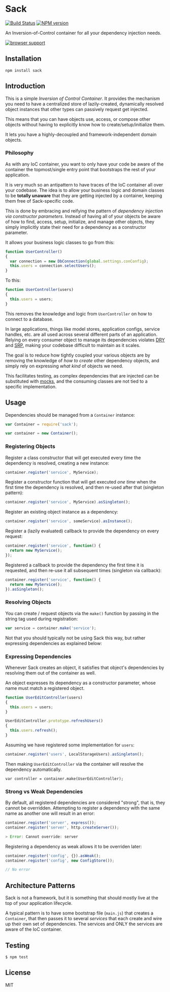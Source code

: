 # Sack

[![Build Status](https://travis-ci.org/bvalosek/sack.png?branch=master)](https://travis-ci.org/bvalosek/sack)
[![NPM version](https://badge.fury.io/js/sack.png)](http://badge.fury.io/js/sack)

An Inversion-of-Control container for all your dependency injection needs.

[![browser support](https://ci.testling.com/bvalosek/sack.png)](https://ci.testling.com/bvalosek/sack)

## Installation

```
npm install sack
```

## Introduction

This is a simple *Inversion of Control Container*. It provides the mechanism
you need to have a centralized store of lazily-created, dynamically resolved
object instances that other types can passively request get injected.

This means that you can have objects use, access, or compose other objects
without having to explicitly know how to create/setup/initialize them.

It lets you have a highly-decoupled and framework-independent domain objects.

### Philosophy

As with any IoC container, you want to only have your code be aware of the
container the topmost/single entry point that bootstraps the rest of your
application.

It is very much so an antipattern to have traces of the IoC container all over your
codebase. The idea is to allow your business logic and domain classes to be
**totally unaware** that they are getting injected by a container, keeping them
free of Sack-specific code.

This is done by  embracing and reifying the pattern of *dependency injection
via constructor parameters*. Instead of having all of your objects be aware of
how to find, access, setup, initialize, and manage other objects, they simply
implicitly state their need for a dependency as a constructor parameter.

It allows your business logic classes to go from this:

```javascript
function UserController()
{
  var connection = new DbConnection(global.settings.conConfig);
  this.users = connection.selectUsers();
}
```

To this:

```javascript
function UserController(users)
{
  this.users = users;
}

```

This removes the knowledge and logic from `UserController` on how to connect to
a database.

In large applications, things like model stores, application
configs, service handles, etc. are all used across several different parts of
an application. Relying on every consumer object to manage its dependencies
violates [DRY](http://en.wikipedia.org/wiki/Don't_repeat_yourself) and
[SRP](http://en.wikipedia.org/wiki/Single_responsibility_principle), making
your codebase difficult to maintain as it scales.

The goal is to reduce how tightly coupled your various objects are by removing
the knowledge of *how to create* other dependency objects, and simply rely on
expressing *what kind* of objects we need.

This facilitates testing, as complex dependencies that are injected can be
substituted with [mocks](http://en.wikipedia.org/wiki/Mock_object), and the
consuming classes are not tied to a specific implementation.

## Usage

Dependencies should be managed from a `Container` instance:

```javascript
var Container = require('sack');

var container = new Container();
```

### Registering Objects

Register a class constructor that will get executed every time the dependency
is resolved, creating a new instance:

```javascript
container.register('service', MyService);
```

Register a constructor function that will get executed *one time* when the
first time the dependency is resolved, and then re-used after that (singleton
pattern):

```javascript
container.register('service', MyService).asSingleton();
```

Register an existing object instance as a dependency:

```javascript
container.register('service', someService).asInstance();
```

Register a (lazily evaluated) callback to provide the dependency on every
request:

```javascript
container.register('service', function() {
  return new MyService();
});
```

Registered a callback to provide the dependency the first time it is requested,
and then re-use it all subsequent times (singleton via callback):

```javascript
container.register('service', function() {
  return new MyService();
}).asSingleton();

```

### Resolving Objects

You can create / request objects via the `make()` function by passing in the
string tag used during registration:

```javascript
var service = container.make('service');
```

Not that you should typically not be using Sack this way, but rather expressing
dependencies as explained below:

### Expressing Dependencies

Whenever Sack creates an object, it satisfies that object's dependencies by
resolving them out of the container as well.

An object expresses its dependency as a constructor parameter, whose name must
match a registered object.

```javascript
function UserEditController(users)
{
  this.users = users;
}

UserEditController.prototype.refreshUsers()
{
  this.users.refresh();
}
```

Assuming we have registered some implementation for `users`:

```javascript
container.register('users', LocalStorageUsers).asSingleton();
```

Then making `UserEditController` via the container will resolve the dependency
automatically.

```
var controller = container.make(UserEditController);
```

### Strong vs Weak Dependencies

By default, all registered dependencies are considered "strong", that is, they
cannot be overridden. Attempting to register a dependency with the same name as
another one will result in an error:

```javascript
container.register('server', express());
container.register('server', http.createServer());

> Error: Cannot override: server
```

Registering a dependency as weak allows it to be overriden later:


```javascript
container.register('config', {}).asWeak();
container.register('config', new ConfigStore());

// No error
```

## Architecture Patterns

Sack is not a framework, but it is something that should mostly live at the top
of your application lifecycle.

A typical pattern is to have some bootstrap file (`main.js`) that creates a
`Container`, that then passes it to several *services* that each create and
wire up their own set of dependencies. The services and ONLY the services are
aware of the IoC container.

## Testing

```
$ npm test
```

## License

MIT
